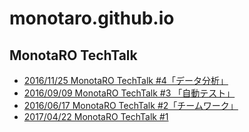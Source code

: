 # monotaro.github.io

## MonotaRO TechTalk

* [2016/11/25 MonotaRO TechTalk #4「データ分析」](http://www.kokuchpro.com/event/monotarotech4/)
* [2016/09/09 MonotaRO TechTalk #3 「自動テスト」](http://www.kokuchpro.com/event/monotarotech3/)
* [2016/06/17 MonotaRO TechTalk #2「チームワーク」](http://www.kokuchpro.com/event/monotarotech2/)
* [2017/04/22 MonotaRO TechTalk #1](http://www.kokuchpro.com/event/monotarotech1/)


